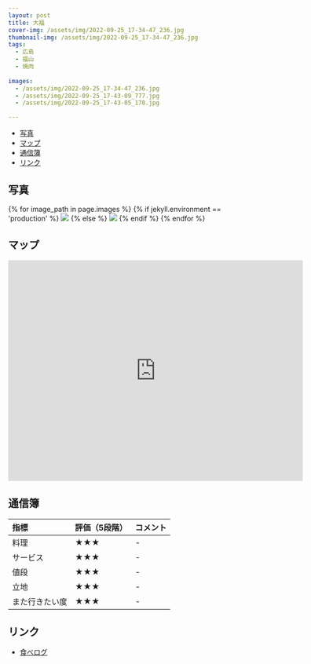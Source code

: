 ```yaml
---
layout: post
title: 大福
cover-img: /assets/img/2022-09-25_17-34-47_236.jpg
thumbnail-img: /assets/img/2022-09-25_17-34-47_236.jpg
tags:
  - 広島
  - 福山
  - 焼肉
  
images:  
  - /assets/img/2022-09-25_17-34-47_236.jpg
  - /assets/img/2022-09-25_17-43-09_777.jpg
  - /assets/img/2022-09-25_17-43-05_178.jpg

---
```




<!-- TOC -->

- [写真](#写真)
- [マップ](#マップ)
- [通信簿](#通信簿)
- [リンク](#リンク)

<!-- /TOC -->

## 写真

{% for image_path in page.images %}
{% if jekyll.environment == 'production' %}
<img src="https://raw.githubusercontent.com/taira1117/fukuyama_izakaya/master/{{ image_path }}">
{% else %}
<img src="{{ image_path }}">
{% endif %}
{% endfor %}

## マップ

<iframe src="https://www.google.com/maps/embed?pb=!1m18!1m12!1m3!1d10173.189950766042!2d133.35466878438297!3d34.532340975873005!2m3!1f0!2f0!3f0!3m2!1i1024!2i768!4f13.1!3m3!1m2!1s0x355116e29ce15fc3%3A0x8ac54e7b591c390!2z54S86IKJIOWkp-emjw!5e0!3m2!1sja!2sjp!4v1682819764856!5m2!1sja!2sjp" width="600" height="450" style="border:0;" allowfullscreen="" loading="lazy" referrerpolicy="no-referrer-when-downgrade"></iframe>

## 通信簿

| 指標 | 評価（5段階） | コメント |
| :------ |:--- | :--- |
| 料理 | ★★★ | - |
| サービス | ★★★ | - |
| 値段 | ★★★ | - |
| 立地 | ★★★ | - |
| また行きたい度 | ★★★ | - |

## リンク

- [食べログ](https://tabelog.com/hiroshima/A3403/A340306/34004726/)